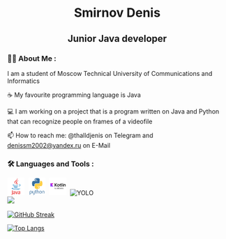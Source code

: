 <div id ="header" align = "center">
    <h1>Smirnov Denis</h1>
    <h2>Junior Java developer</h2>
    <a href=''>
    </a>
</div>

### :man_technologist: About Me :

I am a student of Moscow Technical University of Communications and Informatics

:coffee: My favourite programming language is Java

:computer: I am working on a project that is a program written on Java and Python that can recognize people on frames of a videofile 

:mailbox: How to reach me: @thalldjenis on Telegram and denissm2002@yandex.ru on E-Mail

### :hammer_and_wrench: Languages and Tools :

<div>
  <img src="https://github.com/devicons/devicon/blob/master/icons/java/java-original-wordmark.svg" title="Java" alt="Java" width="40" height="40"/>&nbsp;
  <img src="https://github.com/devicons/devicon/blob/master/icons/python/python-original-wordmark.svg" title="Python" alt="Python" width="40" height="40"/>&nbsp;
  <img src="https://github.com/devicons/devicon/blob/master/icons/kotlin/kotlin-original-wordmark.svg" title="Kotlin" alt="Kotlin" width="40" height="40"/>&nbsp;
  <img src="https://iptek.web.id/wp-content/uploads/2021/12/yolov5-by-ultralytics-1024x211.jpg" title="YOLO" alt="YOLO" width="200" height="40"/>&nbsp;  
</div>

<img src = "http://github-profile-summary-cards.vercel.app/api/cards/profile-details?username=denixx-dev&theme=blue_green" height =200/>

[![GitHub Streak](http://github-readme-streak-stats.herokuapp.com?user=denixx-dev&theme=blue_green)](https://git.io/streak-stats)

[![Top Langs](https://github-readme-stats.vercel.app/api/top-langs/?username=denixx-dev&layout=compact&theme=blue-green)](https://github.com/anuraghazra/github-readme-stats)

<!--
**denixx-dev/denixx-dev** is a ✨ _special_ ✨ repository because its `README.md` (this file) appears on your GitHub profile.

Here are some ideas to get you started:

- 🔭 I’m currently working on ...
- 🌱 I’m currently learning ...
- 👯 I’m looking to collaborate on ...
- 🤔 I’m looking for help with ...
- 💬 Ask me about ...
- 📫 How to reach me: ...
- 😄 Pronouns: ...
- ⚡ Fun fact: ...
-->
